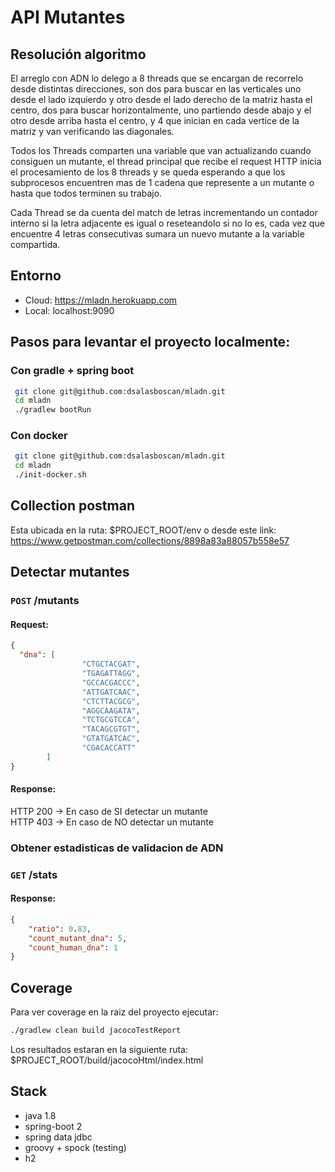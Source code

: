 # API Mutantes

## Resolución algoritmo
El arreglo con ADN lo delego a 8 threads que se encargan de recorrelo
desde distintas direcciones, son dos para buscar en las verticales uno desde el lado 
izquierdo y otro desde el lado derecho de la matriz hasta el centro, dos para buscar 
horizontalmente, uno partiendo desde abajo y el otro desde arriba hasta el centro, y 
4 que inician en cada vertice de la matriz y van verificando las diagonales.

Todos los Threads comparten una variable que van actualizando cuando 
consiguen un mutante, el thread principal que recibe el request HTTP inicia
el procesamiento de los 8 threads y se queda esperando a que los subprocesos
encuentren mas de 1 cadena que represente a un mutante o hasta
que todos terminen su trabajo.

Cada Thread se da cuenta del match de letras incrementando un contador interno si 
la letra adjacente es igual o reseteandolo si no lo es, cada vez que encuentre 4 
letras consecutivas sumara un nuevo mutante a la variable compartida.

## Entorno
- Cloud: https://mladn.herokuapp.com
- Local: localhost:9090

## Pasos para levantar el proyecto localmente:
### Con gradle + spring boot 
   ```bash
    git clone git@github.com:dsalasboscan/mladn.git
    cd mladn
    ./gradlew bootRun
   ```
### Con docker
   ```bash
    git clone git@github.com:dsalasboscan/mladn.git
    cd mladn
    ./init-docker.sh
   ```

## Collection postman
Esta ubicada en la ruta: $PROJECT_ROOT/env o desde este link: https://www.getpostman.com/collections/8898a83a88057b558e57

## Detectar mutantes

### `POST` /mutants

#### Request:
```json
{
  "dna": [
                "CTGCTACGAT",
                "TGAGATTAGG",
                "GCCACGACCC",
                "ATTGATCAAC",
                "CTCTTACGCG",
                "AGGCAAGATA",
                "TCTGCGTCCA",
                "TACAGCGTGT",
                "GTATGATCAC",
                "CGACACCATT"
        ]
}
```

#### Response:
HTTP 200 -> En caso de SI detectar un mutante
<br>
HTTP 403 -> En caso de NO detectar un mutante

### Obtener estadisticas de validacion de ADN
### `GET` /stats

#### Response:
```json
{
    "ratio": 0.83,
    "count_mutant_dna": 5,
    "count_human_dna": 1
}
```

 

 
 ## Coverage
Para ver coverage en la raiz del proyecto ejecutar:
  
  ```bash
  ./gradlew clean build jacocoTestReport
  ```
Los resultados estaran en la siguiente ruta: $PROJECT_ROOT/build/jacocoHtml/index.html

## Stack

 * java 1.8
 * spring-boot 2
 * spring data jdbc
 * groovy + spock (testing)
 * h2 

 
